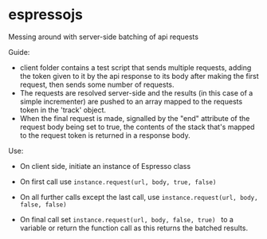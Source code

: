 # espressojs
Messing around with server-side batching of api requests

Guide:

- client folder contains a test script that sends multiple requests, adding the token given to it by the api response to its body after making the first request, then sends some number of requests.
- The requests are resolved server-side and the results (in this case of a simple incrementer) are pushed to an array mapped to the requests token in the 'track' object.
- When the final request is made, signalled by the "end" attribute of the request body being set to true, the contents of the stack that's mapped to the request token is returned in a response body.

Use:

- On client side, initiate an instance of Espresso class

- On first call use ```instance.request(url, body, true, false) ```
- On all further calls except the last call, use ```instance.request(url, body, false, false) ```
- On final call set ```instance.request(url, body, false, true) ``` to a variable or return the function call as this returns the batched results.
